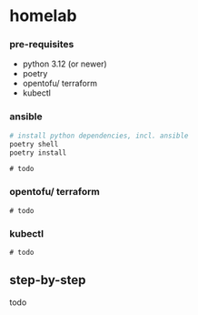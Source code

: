 # homelab

### pre-requisites

- python 3.12 (or newer)
- poetry
- opentofu/ terraform
- kubectl

### ansible

```bash
# install python dependencies, incl. ansible
poetry shell
poetry install
```

```shell
# todo
```

### opentofu/ terraform

```shell
# todo
```

### kubectl

```shell
# todo
```

## step-by-step

todo